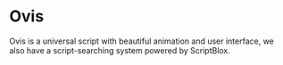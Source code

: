 # Ovis
Ovis is a universal script with beautiful animation and user interface, we also have a script-searching system powered by ScriptBlox.
